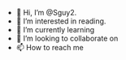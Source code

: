 - 👋 Hi, I’m @Sguy2.
- 👀 I’m interested in reading.
- 🌱 I’m currently learning
- 💞️ I’m looking to collaborate on 
- 📫 How to reach me 

<!---
Sguy2/Sguy2 is a ✨ special ✨ repository because its `README.md` (this file) appears on your GitHub profile.
You can click the Preview link to take a look at your changes.
--->
